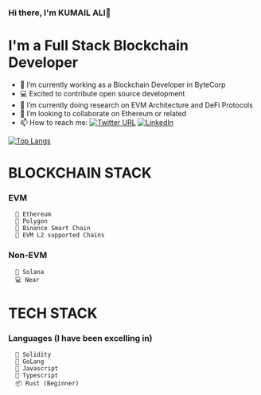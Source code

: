 ### Hi there, I'm KUMAIL ALI👋

# I'm a Full Stack Blockchain Developer

- 🔭 I’m currently working as a Blockchain Developer in ByteCorp
- 💻 Excited to contribute open source development
- 🌱 I’m currently  doing research on EVM Architecture and DeFi Protocols
- 👯 I’m looking to collaborate on Ethereum or related
- 📫 How to reach me: [![Twitter URL](https://img.shields.io/twitter/url/https/twitter.com/kumailnaqvi616.svg?style=social&label=Follow%20%40kumailnaqvi616)](https://twitter.com/kumailnaqvi616) <a href="https://www.linkedin.com/in/blockchain-kumail-ali/">
    <img
      src="https://img.shields.io/static/v1?logo=linkedin&style=flat-square&color=0072b1&label=LinkedIn&message=%E2%98%86"
      alt="LinkedIn"
    />
  </a>
  
<!-- [![Professional GitHub stats](https://github-readme-stats.vercel.app/api?username=kumailnaqvi354)](https://github.com/kumailnaqvi354/github-readme-stats) -->

   [![Top Langs](https://github-readme-stats.vercel.app/api/top-langs/?username=kumailnaqvi354&layout=compact&langs_count=10)](https://github.com/kumailnaqvi354/github-readme-stats)
</details>

# BLOCKCHAIN STACK
  ###  EVM 
  
      🐍 Ethereum
      🤖 Polygon
      🦾 Binance Smart Chain
      🐍 EVM L2 supported Chains
      
  ###  Non-EVM 
  
      🤖 Solana
      💻 Near

# TECH STACK
  ###  Languages (I have been excelling in)
  
      🐍 Solidity
      🌱 GoLang
      🤖 Javascript
      🦾 Typescript 
      📦 Rust (Beginner)
